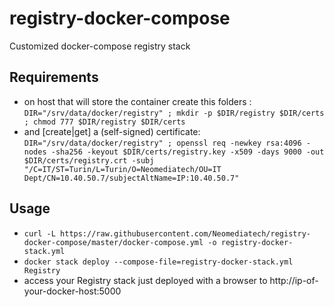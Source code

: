 # registry-docker-compose
Customized docker-compose registry stack

## Requirements
* on host that will store the container create this folders :  
`DIR="/srv/data/docker/registry" ; mkdir -p $DIR/registry $DIR/certs ; chmod 777 $DIR/registry $DIR/certs`  
* and [create|get] a (self-signed) certificate:  
`DIR="/srv/data/docker/registry" ; openssl req -newkey rsa:4096 -nodes -sha256 -keyout $DIR/certs/registry.key -x509 -days 9000 -out $DIR/certs/registry.crt -subj "/C=IT/ST=Turin/L=Turin/O=Neomediatech/OU=IT Dept/CN=10.40.50.7/subjectAltName=IP:10.40.50.7"`

## Usage
* `curl -L https://raw.githubusercontent.com/Neomediatech/registry-docker-compose/master/docker-compose.yml -o registry-docker-stack.yml`
* `docker stack deploy --compose-file=registry-docker-stack.yml Registry`
* access your Registry stack just deployed with a browser to http://ip-of-your-docker-host:5000
